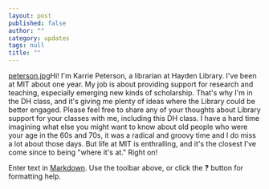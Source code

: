 ```yaml
---
layout: post
published: false
author: ""
category: updates
tags: null
title: ""
---
```


[peterson.jpg]({{site.baseurl}}/assets/peterson.jpg)Hi! I'm Karrie Peterson, a librarian at Hayden Library.  I've been at MIT about one year.  My job is about providing support for research and teaching, especially emerging new kinds of scholarship.  That's why I'm in the DH class, and it's giving me plenty of ideas where the Library could be better engaged.  Please feel free to share any of your thoughts about Library support for your classes with me, including this DH class.  I have a hard time imagining what else you might want to know about old people who were your age in the 60s and 70s, it was a radical and groovy time and I do miss a lot about those days. But life at MIT is enthralling, and it's the closest I've come since to being "where it's at."  Right on! 

Enter text in [Markdown](http://daringfireball.net/projects/markdown/). Use the toolbar above, or click the **?** button for formatting help.
